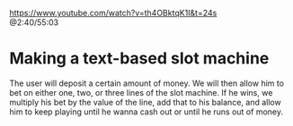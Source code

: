 https://www.youtube.com/watch?v=th4OBktqK1I&t=24s  
@2:40/55:03

# Making a text-based slot machine  
The user will deposit a certain amount of money. 
We will then allow him to bet on either one, two, or three lines of the slot machine.
If he wins, we multiply his bet by the value of the line, add that to his balance, and allow him to 
keep playing until he wanna cash out or until he runs out of money.
